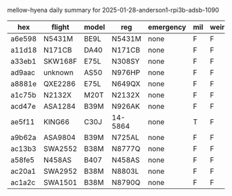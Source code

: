 mellow-hyena daily summary for 2025-01-28-anderson1-rpi3b-adsb-1090

|hex|flight|model|reg|emergency|mil|weirdo|
|--|--|--|--|--|--|--|
|a6e598|N5431M|BE9L|N5431M|none|F|F|
|a11d18|N171CB|DA40|N171CB|none|F|F|
|a33eb1|SKW168F|E75L|N308SY|none|F|F|
|ad9aac|unknown|AS50|N976HP|none|F|F|
|a8881e|QXE2286|E75L|N649QX|none|F|F|
|a1c75b|N2132X|M20T|N2132X|none|F|F|
|acd47e|ASA1284|B39M|N926AK|none|F|F|
|ae5f11|KING66|C30J|14-5864|none|T|F|
|a9b62a|ASA9804|B39M|N725AL|none|F|F|
|ac13b3|SWA2552|B38M|N8777Q|none|F|F|
|a58fe5|N458AS|B407|N458AS|none|F|F|
|ac20a1|SWA2952|B38M|N8803L|none|F|F|
|ac1a2c|SWA1501|B38M|N8790Q|none|F|F|
